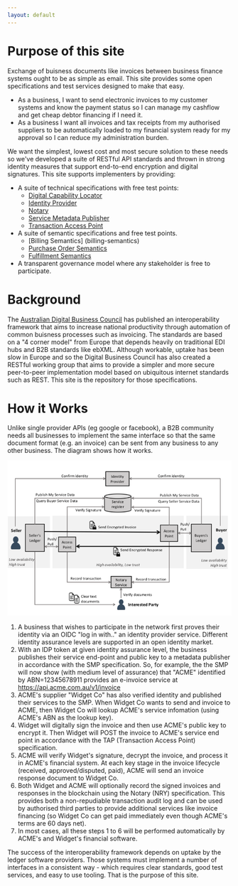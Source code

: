 ```yaml
---
layout: default
---
```


# Purpose of this site

Exchange of buisness documents like invoices between business finance systems ought to be as simple as email.  This site provides some open specifications and test services designed to make that easy.

 * As a business, I want to send electronic invoices to my customer systems and know the payment status so I can manage my cashflow and get cheap debtor financing if I need it.
 * As a business I want all invoices and tax receipts from my authorised suppliers to be automatically loaded to my financial system ready for my approval so I can reduce my administration burden.

We want the simplest, lowest cost and most secure solution to these needs so we've developed a suite of RESTful API standards and thrown in strong identity measures that support end-to-end encryption and digital signatures.  This site supports implementers by providing:

 * A suite of technical specifications with free test points:
   * [Digital Capability Locator](digital-capability-locator)
   * [Identity Provider](identity-provider)
   * [Notary](notary)
   * [Service Metadata Publisher](service-metadata-publisher)
   * [Transaction Access Point](transaction-access-point)
 * A suite of semantic specifications and free test points.
   * [Billing Semantics] (billing-semantics)
   * [Purchase Order Semantics](purchase-order-semantics)
   * [Fulfillment Semantics](fuldillment-semantics)
 * A transparent governance model where any stakeholder is free to participate.

# Background

The [Australian Digital Business Council](http://digitalbusinesscouncil.com.au/) has published an interoperability framework that aims to increase national productivity through automation of common buisness processes such as invoicing. The standards are based on a "4 corner model" from Europe that depends heavily on traditional EDI hubs and B2B standards like ebXML. Although workable, uptake has been slow in Europe and so the Digital Business Council has also created a RESTful working group that aims to provide a simpler and more secure peer-to-peer implementation model based on ubiquitous internet standards such as REST.  This site is the repository for those specifications. 

# How it Works 

Unlike single provider APIs (eg google or facebook), a B2B community needs all businesses to implement the same interface so that the same document format (e.g. an invoice) can be sent from any business to any other business. The diagram shows how it works.

![Framework Diagram](images/AusDigitalHomepage.png)

1. A business that wishes to participate in the network first proves their identity via an OIDC "log in with.." an identity provider service.  Different identity assurance levels are supported in an open identity market.  
2. With an IDP token at given identity assurance level, the business publishes their service end-point and public key to a metadata publisher in accordance with the SMP specification.  So, for example, the the SMP will now show (with medium level of assurance) that "ACME" identified by ABN=12345678911 provides an e-invoice service at https://api.acme.com.au/v1/invoice 
3. ACME's supplier "Widget Co" has also verified identity and published their services to the SMP. When Widget Co wants to send and invoice to ACME, then Widget Co will lookup ACME's service infomation (using ACME's ABN as the lookup key).
4. Widget will digitally sign the invoice and then use ACME's public key to encrypt it.  Then Widget will POST the invoice to ACME's service end point in accordance with the TAP (Transaction Access Point) specification.
5. ACME will verify Widget's signature, decrypt the invoice, and process it in ACME's financial system.  At each key stage in the invoice lifecycle (received, approved/disputed, paid), ACME will send an invoice response document to Widget Co.
6. Both Widget and ACME will optionally record the signed invoices and responses in the blockchain using the Notary (NRY) specification.  This provides both a non-repudiable transaction audit log and can be used by authorised third parties to provide additional services like invoice financing (so Widget Co can get paid immediately even though ACME's terms are 60 days net). 
7. In most cases, all these steps 1 to 6 will be performed automatically by ACME's and Widget's financial software.  

The success of the interoperability framework depends on uptake by the ledger software providers. Those systems must implement a number of interfaces in a consistent way - which requires clear standards, good test services, and easy to use tooling.  That is the purpose of this site.
